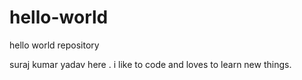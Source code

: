 # hello-world
hello world repository

suraj kumar yadav here .
i like to code and loves to learn new things.
